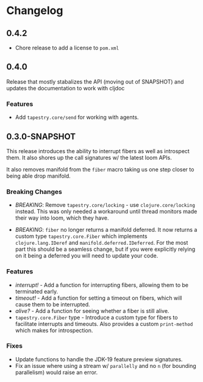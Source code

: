 # Changelog

## 0.4.2

- Chore release to add a license to `pom.xml`

## 0.4.0

Release that mostly stabalizes the API (moving out of SNAPSHOT) and updates the
documentation to work with cljdoc

### Features

- Add `tapestry.core/send` for working with agents.

## 0.3.0-SNAPSHOT

This release introduces the ability to interrupt fibers as well as introspect
them. It also shores up the call signatures w/ the latest loom APIs.

It also removes manifold from the `fiber` macro taking us one step closer to
being able drop manifold.

### Breaking Changes

- *BREAKING*: Remove `tapestry.core/locking` - use `clojure.core/locking`
  instead. This was only needed a workaround until thread monitors made their
  way into loom, which they have.

- *BREAKING*: `fiber` no longer returns a manifold deferred. It now returns a
  custom type `tapestry.core.Fiber` which implements `clojure.lang.IDeref` and
  `manifold.deferred.IDeferred`. For the most part this should be a seamless
  change, but if you were explicitly relying on it being a deferred you will
  need to update your code.

### Features

- *interrupt!* - Add a function for interrupting fibers, allowing them to be
  terminated early.
- *timeout!* - Add a function for setting a timeout on fibers, which will cause
  them to be interrupted.
- *alive?* - Add a function for seeing whether a fiber is still alive.
- `tapestry.core.Fiber` type - Introduce a custom type for fibers to facilitate
  interrupts and timeouts. Also provides a custom `print-method` which makes for
  introspection.

### Fixes

- Update functions to handle the JDK-19 feature preview signatures.
- Fix an issue where using a stream w/ `parallelly` and no `n` (for bounding
  parallelism) would raise an error.
